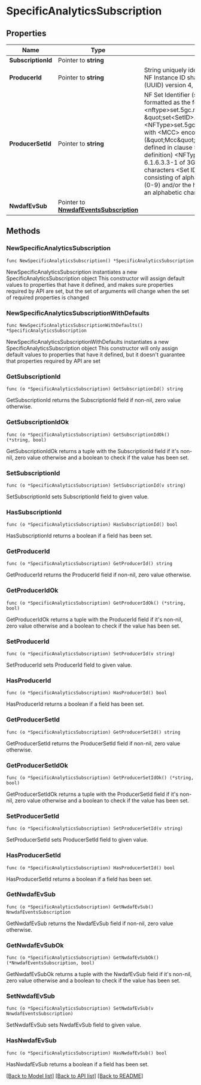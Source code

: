 # SpecificAnalyticsSubscription

## Properties

Name | Type | Description | Notes
------------ | ------------- | ------------- | -------------
**SubscriptionId** | Pointer to **string** |  | [optional] 
**ProducerId** | Pointer to **string** | String uniquely identifying a NF instance. The format of the NF Instance ID shall be a  Universally Unique Identifier (UUID) version 4, as described in IETF RFC 4122.   | [optional] 
**ProducerSetId** | Pointer to **string** | NF Set Identifier (see clause 28.12 of 3GPP TS 23.003), formatted as the following string \&quot;  set&lt;Set ID&gt;.&lt;nftype&gt;set.5gc.mnc&lt;MNC&gt;.mcc&lt;MCC&gt;\&quot;, or \&quot;set&lt;SetID&gt;.  &lt;NFType&gt;set.5gc.nid&lt;NID&gt;.mnc&lt;MNC&gt;.mcc&lt;MCC&gt;\&quot; with &lt;MCC&gt; encoded as defined in clause 5.4.2  (\&quot;Mcc\&quot; data type definition) &lt;MNC&gt; encoded as defined in clause 5.4.2 (\&quot;Mnc\&quot; data type  definition) &lt;NFType&gt; encoded as a value defined in Table 6.1.6.3.3-1 of 3GPP TS 29.510 but  with lower case characters &lt;Set ID&gt; encoded as a string of characters consisting of alphabetic  characters (A-Z and a-z), digits (0-9) and/or the hyphen (-) and that shall end with either an  alphabetic character or a digit.   | [optional] 
**NwdafEvSub** | Pointer to [**NnwdafEventsSubscription**](NnwdafEventsSubscription.md) |  | [optional] 

## Methods

### NewSpecificAnalyticsSubscription

`func NewSpecificAnalyticsSubscription() *SpecificAnalyticsSubscription`

NewSpecificAnalyticsSubscription instantiates a new SpecificAnalyticsSubscription object
This constructor will assign default values to properties that have it defined,
and makes sure properties required by API are set, but the set of arguments
will change when the set of required properties is changed

### NewSpecificAnalyticsSubscriptionWithDefaults

`func NewSpecificAnalyticsSubscriptionWithDefaults() *SpecificAnalyticsSubscription`

NewSpecificAnalyticsSubscriptionWithDefaults instantiates a new SpecificAnalyticsSubscription object
This constructor will only assign default values to properties that have it defined,
but it doesn't guarantee that properties required by API are set

### GetSubscriptionId

`func (o *SpecificAnalyticsSubscription) GetSubscriptionId() string`

GetSubscriptionId returns the SubscriptionId field if non-nil, zero value otherwise.

### GetSubscriptionIdOk

`func (o *SpecificAnalyticsSubscription) GetSubscriptionIdOk() (*string, bool)`

GetSubscriptionIdOk returns a tuple with the SubscriptionId field if it's non-nil, zero value otherwise
and a boolean to check if the value has been set.

### SetSubscriptionId

`func (o *SpecificAnalyticsSubscription) SetSubscriptionId(v string)`

SetSubscriptionId sets SubscriptionId field to given value.

### HasSubscriptionId

`func (o *SpecificAnalyticsSubscription) HasSubscriptionId() bool`

HasSubscriptionId returns a boolean if a field has been set.

### GetProducerId

`func (o *SpecificAnalyticsSubscription) GetProducerId() string`

GetProducerId returns the ProducerId field if non-nil, zero value otherwise.

### GetProducerIdOk

`func (o *SpecificAnalyticsSubscription) GetProducerIdOk() (*string, bool)`

GetProducerIdOk returns a tuple with the ProducerId field if it's non-nil, zero value otherwise
and a boolean to check if the value has been set.

### SetProducerId

`func (o *SpecificAnalyticsSubscription) SetProducerId(v string)`

SetProducerId sets ProducerId field to given value.

### HasProducerId

`func (o *SpecificAnalyticsSubscription) HasProducerId() bool`

HasProducerId returns a boolean if a field has been set.

### GetProducerSetId

`func (o *SpecificAnalyticsSubscription) GetProducerSetId() string`

GetProducerSetId returns the ProducerSetId field if non-nil, zero value otherwise.

### GetProducerSetIdOk

`func (o *SpecificAnalyticsSubscription) GetProducerSetIdOk() (*string, bool)`

GetProducerSetIdOk returns a tuple with the ProducerSetId field if it's non-nil, zero value otherwise
and a boolean to check if the value has been set.

### SetProducerSetId

`func (o *SpecificAnalyticsSubscription) SetProducerSetId(v string)`

SetProducerSetId sets ProducerSetId field to given value.

### HasProducerSetId

`func (o *SpecificAnalyticsSubscription) HasProducerSetId() bool`

HasProducerSetId returns a boolean if a field has been set.

### GetNwdafEvSub

`func (o *SpecificAnalyticsSubscription) GetNwdafEvSub() NnwdafEventsSubscription`

GetNwdafEvSub returns the NwdafEvSub field if non-nil, zero value otherwise.

### GetNwdafEvSubOk

`func (o *SpecificAnalyticsSubscription) GetNwdafEvSubOk() (*NnwdafEventsSubscription, bool)`

GetNwdafEvSubOk returns a tuple with the NwdafEvSub field if it's non-nil, zero value otherwise
and a boolean to check if the value has been set.

### SetNwdafEvSub

`func (o *SpecificAnalyticsSubscription) SetNwdafEvSub(v NnwdafEventsSubscription)`

SetNwdafEvSub sets NwdafEvSub field to given value.

### HasNwdafEvSub

`func (o *SpecificAnalyticsSubscription) HasNwdafEvSub() bool`

HasNwdafEvSub returns a boolean if a field has been set.


[[Back to Model list]](../README.md#documentation-for-models) [[Back to API list]](../README.md#documentation-for-api-endpoints) [[Back to README]](../README.md)



